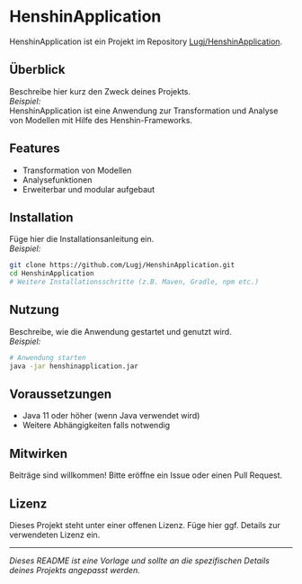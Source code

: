# HenshinApplication

HenshinApplication ist ein Projekt im Repository [Lugj/HenshinApplication](https://github.com/Lugj/HenshinApplication).

## Überblick

Beschreibe hier kurz den Zweck deines Projekts.  
*Beispiel:*  
HenshinApplication ist eine Anwendung zur Transformation und Analyse von Modellen mit Hilfe des Henshin-Frameworks.

## Features

- Transformation von Modellen
- Analysefunktionen
- Erweiterbar und modular aufgebaut

## Installation

Füge hier die Installationsanleitung ein.  
*Beispiel:*
```bash
git clone https://github.com/Lugj/HenshinApplication.git
cd HenshinApplication
# Weitere Installationsschritte (z.B. Maven, Gradle, npm etc.)
```

## Nutzung

Beschreibe, wie die Anwendung gestartet und genutzt wird.  
*Beispiel:*
```bash
# Anwendung starten
java -jar henshinapplication.jar
```

## Voraussetzungen

- Java 11 oder höher (wenn Java verwendet wird)
- Weitere Abhängigkeiten falls notwendig

## Mitwirken

Beiträge sind willkommen! Bitte eröffne ein Issue oder einen Pull Request.

## Lizenz

Dieses Projekt steht unter einer offenen Lizenz. Füge hier ggf. Details zur verwendeten Lizenz ein.

---

*Dieses README ist eine Vorlage und sollte an die spezifischen Details deines Projekts angepasst werden.*

